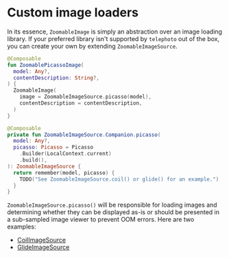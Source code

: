# Custom image loaders

In its essence, `ZoomableImage` is simply an abstraction over an image loading library. If your preferred library isn't supported by `telephoto` out of the box, you can create your own by extending `ZoomableImageSource`.

```kotlin
@Composable
fun ZoomablePicassoImage(
  model: Any?,
  contentDescription: String?,
) {
  ZoomableImage(
    image = ZoomableImageSource.picasso(model),
    contentDescription = contentDescription,
  )
}

@Composable
private fun ZoomableImageSource.Companion.picasso(
  model: Any?,
  picasso: Picasso = Picasso
    .Builder(LocalContext.current)
    .build(),
): ZoomableImageSource {
  return remember(model, picasso) {
    TODO("See ZoomableImageSource.coil() or glide() for an example.")
  }
}
```

`ZoomableImageSource.picasso()` will be responsible for loading images and determining whether they can be displayed as-is or should be presented in a sub-sampled image viewer to prevent OOM errors. Here are two examples:

- [CoilImageSource](https://github.com/saket/telephoto/blob/trunk/zoomable-image/coil/src/main/kotlin/me/saket/telephoto/zoomable/coil/CoilImageSource.kt)
- [GlideImageSource](https://github.com/saket/telephoto/blob/25072f96ed47871cf827dd9d255edb552b24044e/zoomable-image/glide/src/main/kotlin/me/saket/telephoto/zoomable/glide/GlideImageSource.kt)
